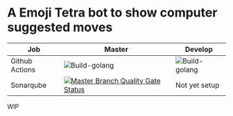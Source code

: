 # A Emoji Tetra bot to show computer suggested moves
| Job | Master | Develop |
|-----|--------|---------|
| Github Actions | ![Build-golang](https://github.com/AkaFletch/TetraFour/workflows/Build-golang/badge.svg?branch=master) | ![Build-golang](https://github.com/AkaFletch/TetraFour/workflows/Build-golang/badge.svg?branch=develop) |
| Sonarqube | [![Master Branch Quality Gate Status](https://sonarcloud.io/api/project_badges/measure?project=AkaFletch_TetraFour&metric=alert_status)](https://sonarcloud.io/dashboard?id=AkaFletch_TetraFour) | Not yet setup |

WIP

